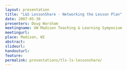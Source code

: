 ```yaml
---
layout: presentation
title: "L&S LessonShare - Networking the Lesson Plan"
date: 2007-05-30
presenters: Doug Worsham
meetingname: UW Madison Teaching & Learning Symposium
meetingurl: 
place: Madison, WI
abstract: 
slideurl:
handouturl:
feature: 
permalink: presentations/tls-ls-lessonshare/
---
```

